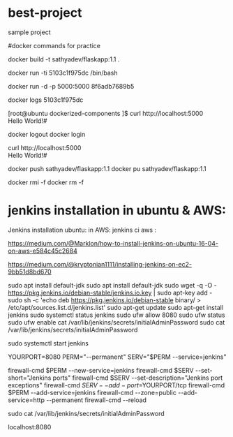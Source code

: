# best-project
sample project

#docker commands for practice
 
docker build -t sathyadev/flaskapp:1.1 .

docker run -ti 5103c1f975dc /bin/bash

docker run -d -p 5000:5000 8f6adb7689b5

docker logs 5103c1f975dc

[root@ubuntu dockerized-components ]$ curl http://localhost:5000             
Hello World!#                 

docker logout
docker login
 
curl http://localhost:5000             
Hello World!#                 

docker push sathyadev/flaskapp:1.1
docker pu sathyadev/flaskapp:1.1

docker rmi -f <imaegeId>
docker rm -f <containerId>


# jenkins installation in ubuntu & AWS:

Jenkins installation ubuntu:
in AWS: 
jenkins ci aws :

https://medium.com/@Marklon/how-to-install-jenkins-on-ubuntu-16-04-on-aws-e584c45c2684

https://medium.com/@kryptonian1111/installing-jenkins-on-ec2-9bb51d8bd670


sudo apt install default-jdk
sudo apt install default-jdk
sudo wget -q -O - https://pkg.jenkins.io/debian-stable/jenkins.io.key | sudo apt-key add -
sudo sh -c 'echo deb https://pkg.jenkins.io/debian-stable binary/ > /etc/apt/sources.list.d/jenkins.list'
sudo apt-get update
sudo apt-get install jenkins
sudo systemctl status jenkins
sudo ufw allow 8080
sudo ufw status
sudo ufw enable
cat /var/lib/jenkins/secrets/initialAdminPassword
sudo cat /var/lib/jenkins/secrets/initialAdminPassword

sudo systemctl start jenkins

YOURPORT=8080
PERM="--permanent"
SERV="$PERM --service=jenkins"

firewall-cmd $PERM --new-service=jenkins
firewall-cmd $SERV --set-short="Jenkins ports"
firewall-cmd $SERV --set-description="Jenkins port exceptions"
firewall-cmd $SERV --add-port=$YOURPORT/tcp
firewall-cmd $PERM --add-service=jenkins
firewall-cmd --zone=public --add-service=http --permanent
firewall-cmd --reload

sudo cat /var/lib/jenkins/secrets/initialAdminPassword

localhost:8080



